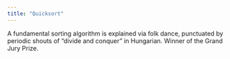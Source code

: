 ```yaml
---
title: "Quicksort"
---
```


A fundamental sorting algorithm is explained via folk dance, punctuated by periodic shouts of “divide and conquer” in Hungarian. Winner of the Grand Jury Prize.

